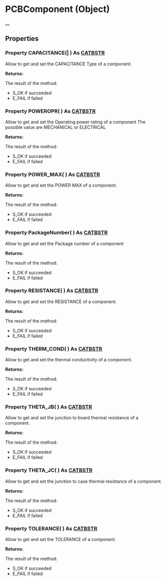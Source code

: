 # PCBComponent (Object)

**__**

## Properties

### Property **CAPACITANCE**(| ) As [CATBSTR](../System/typedef_CATBSTR_8129.md)

   Allow to get and set the CAPACITANCE Type of a component.

**Returns:**

The result of the method:
  * S_OK if succeeded
  * E_FAIL if failed

### Property **POWEROPR**( ) As [CATBSTR](../System/typedef_CATBSTR_8129.md)

   Allow to get and set the Operating power rating of a component The possible value are MECHANICAL or ELECTRICAL

**Returns:**

The result of the method:
  * S_OK if succeeded
  * E_FAIL if failed

### Property **POWER_MAX**( ) As [CATBSTR](../System/typedef_CATBSTR_8129.md)

   Allow to get and set the POWER MAX of a component.

**Returns:**

The result of the method:
  * S_OK if succeeded
  * E_FAIL if failed

### Property **PackageNumber**( ) As [CATBSTR](../System/typedef_CATBSTR_8129.md)

   Allow to get and set the Package number of a component

**Returns:**

The result of the method:
  * S_OK if succeeded
  * E_FAIL if failed

### Property **RESISTANCE**( ) As [CATBSTR](../System/typedef_CATBSTR_8129.md)

   Allow to get and set the RESISTANCE of a component.

**Returns:**

The result of the method:
  * S_OK if succeeded
  * E_FAIL if failed

### Property **THERM_COND**( ) As [CATBSTR](../System/typedef_CATBSTR_8129.md)

   Allow to get and set the thermal conductivity of a component.

**Returns:**

The result of the method:
  * S_OK if succeeded
  * E_FAIL if failed

### Property **THETA_JB**( ) As [CATBSTR](../System/typedef_CATBSTR_8129.md)

   Allow to get and set the junction to board thermal resistance of a component.

**Returns:**

The result of the method:
  * S_OK if succeeded
  * E_FAIL if failed

### Property **THETA_JC**( ) As [CATBSTR](../System/typedef_CATBSTR_8129.md)

   Allow to get and set the junction to case thermal resistance of a component.

**Returns:**

The result of the method:
  * S_OK if succeeded
  * E_FAIL if failed

### Property **TOLERANCE**( ) As [CATBSTR](../System/typedef_CATBSTR_8129.md)

   Allow to get and set the TOLERANCE of a component.

**Returns:**

The result of the method:
  * S_OK if succeeded
  * E_FAIL if failed